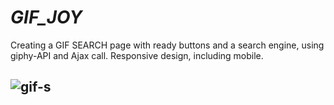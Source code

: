 # *GIF_JOY*
Creating a GIF SEARCH page with ready buttons and a search engine, using giphy-API and Ajax call.
Responsive design, including mobile.
## ![gif-s](https://user-images.githubusercontent.com/45444261/70340048-a92e8700-1815-11ea-8bbd-29ed6b4f87e2.jpg)
